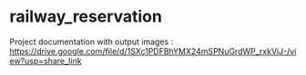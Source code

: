 # railway_reservation

Project documentation with output images : https://drive.google.com/file/d/1SXc1PDFBhYMX24mSPNuGrdWP_rxkViJ-/view?usp=share_link
